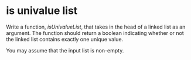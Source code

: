 # is univalue list

Write a function, _isUnivalueList_, that takes in the head of a linked list as an argument. The function should return a boolean indicating whether or not the linked list contains exactly one unique value.

You may assume that the input list is non-empty.